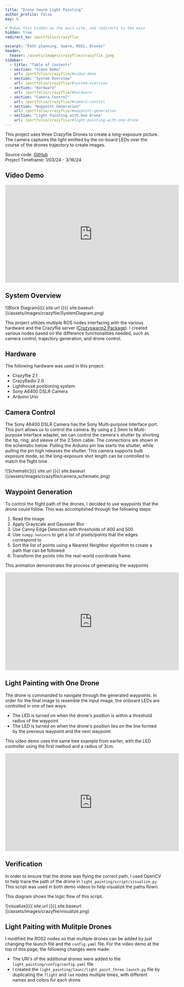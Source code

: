```yaml
---
title: "Drone Swarm Light Painting"
author_profile: false
key: 6

# Makes this hidden on the main site, and redirects to the main
hidden: true
redirect_to: /portfolio/crazyflie

excerpt: "Path planning, Swarm, ROS2, Drones"
header:
  teaser: /assets/images/crazyflie/crazyflie.jpeg
sidebar:
  - title: "Table of Contents"
  - section: "Video Demo"
    url: /portfolio/crazyflie/#video-demo
  - section: "System Overview"
    url: /portfolio/crazyflie/#system-overview
  - section: "Hardware"
    url: /portfolio/crazyflie/#hardware
  - section: "Camera Control"
    url: /portfolio/crazyflie/#camera-control
  - section: "Waypoint Generation"
    url: /portfolio/crazyflie/#waypoint-generation
  - section: "Light Painting with One Drone"
    url: /portfolio/crazyflie/#light-painting-with-one-drone
---
```

This project uses three Crazyflie Drones to create a long-exposure picture. The camera captures the light emitted by the on-board LEDs over the course of the drones trajectory to create images. 

Source code: [GitHub](https://github.com/kylew239/light-painting-swarm)\
Project Timeframe: 1/03/24 - 3/16/24

## Video Demo
<iframe width="560" height="315" src="https://www.youtube.com/embed/5BwGz8YEaAI?si=sskMhT_36BU6RhR3" title="YouTube video player" frameborder="0" allow="accelerometer; autoplay; clipboard-write; encrypted-media; gyroscope; picture-in-picture; web-share" allowfullscreen></iframe>

## System Overview
![Block Diagram]({{ site.url }}{{ site.baseurl }}/assets/images/crazyflie/SystemDiagram.png)

This project utilizes mutliple ROS nodes interfacing with the various hardware and the Crazyflie server ([Crazyswarm2 Package](https://imrclab.github.io/crazyswarm2/)). I created various nodes based on the difference functionalities needed, such as camera control, trajectory generation, and drone control.


## Hardware
The following hardware was used in this project:
* Crazyflie 2.1
* CrazyRadio 2.0
* Lighthouse positioning system
* Sony A6400 DSLR Camera
* Arduino Uno

## Camera Control
The Sony A6400 DSLR Camera has the Sony Multi-purpose Interface port. This port allows us to control the camera. By using a 2.5mm to Multi-purpose Interface adapter, we can control the camera's shutter by shorting the tip, ring, and sleeve of the 2.5mm cable. The connections are shown in the schematic below. Pulling the Arduino pin low starts the shutter, while pulling the pin high releases the shutter. This camera supports bulb exposure mode, so the long-exposure shot length can be controlled to match the flight time.

![Schematic]({{ site.url }}{{ site.baseurl }}/assets/images/crazyflie/camera_schematic.png)


## Waypoint Generation
To control the flight path of the drones, I decided to use waypoints that the drone could follow. This was accomplished through the following steps:
1. Read the image
2. Apply Grayscale and Gaussian Blur
3. Use Canny Edge Detection with thresholds of 400 and 500
4. Use `numpy.nonzero` to get a list of pixels/points that the edges correspond to
5. Sort the list of points using a Nearest Neighbor algorithm to create a path that can be followed
6. Transform the points into the real-world coordinate frame.

This animation demonstrates the process of generating the waypoints
<iframe width="560" height="315" src="https://www.youtube.com/embed/XoIfsbLARS8?si=EVLhfCZlSi3q5GVE" title="YouTube video player" frameborder="0" allow="accelerometer; autoplay; clipboard-write; encrypted-media; gyroscope; picture-in-picture; web-share" allowfullscreen></iframe>


## Light Painting with One Drone
The drone is commanded to navigate through the generated waypoints. In order for the final image to resemble the input image, the onboard LEDs are controlled in one of two ways:
* The LED is turned on when the drone's position is within a threshold radius of the waypoint
* The LED is turned on when the drone's position lies on the line formed by the previous waypoint and the next waypoint

This video demo uses the same tree example from earlier, with the LED controller using the first method and a radius of 3cm.
<iframe width="560" height="315" src="https://www.youtube.com/embed/ruHbgud3S4g?si=n_Qlzbt_qk-Qytv6" title="YouTube video player" frameborder="0" allow="accelerometer; autoplay; clipboard-write; encrypted-media; gyroscope; picture-in-picture; web-share" allowfullscreen></iframe>


## Verification
In order to ensure that the drone was flying the correct path, I used OpenCV to help trace the path of the drone in `light_painting/script/visualize.py` This script was used in both demo videos to help visualize the paths flown.

This diagram shows the logic flow of this script.

![visualize]({{ site.url }}{{ site.baseurl }}/assets/images/crazyflie/visualize.png)

## Light Paiting with Mulitple Drones
I modified the ROS2 nodes so that multiple drones can be added by just changing the launch file and the `config.yaml` file. For the video demo at the top of this page, the following changes were made:
* The URI's of the additional drones were added to the `light_painting/config/config.yaml` file
* I created the `light_painting/launc/light_paint_three.launch.py` file by duplicating the `flight` and `led` nodes multiple times, with different names and colors for each drone
